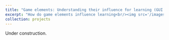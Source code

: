 ```yaml
---
title: "Game elements: Understanding their influence for learning (GUI:L)"
excerpt: "How do game elements influence learning<br/><img src='/images/NumberTrace_with_xmas_tree.png'>"
collection: projects
---
```


Under construction.
